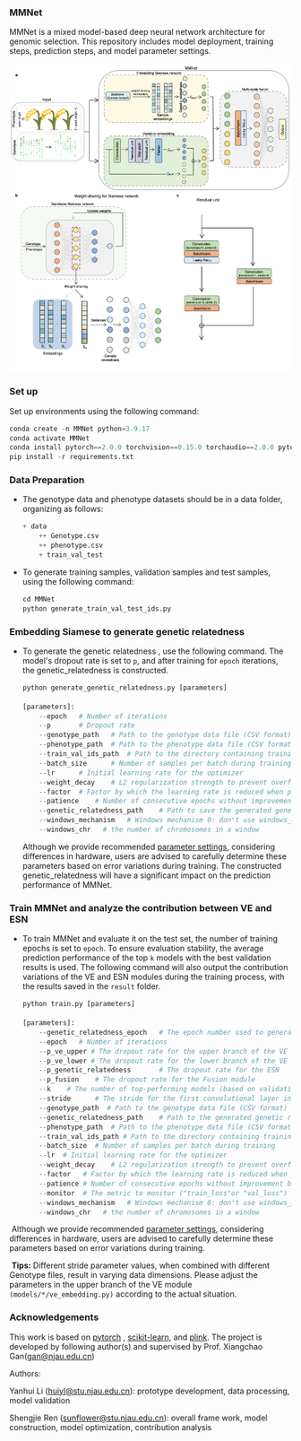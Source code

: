 ### MMNet

MMNet is a mixed model-based deep neural network architecture for genomic selection. This repository includes model deployment, training steps, prediction steps, and model parameter settings.

![](save/model.png)



### Set up

Set up environments using the following command:

```python
conda create -n MMNet python=3.9.17
conda activate MMNet
conda install pytorch==2.0.0 torchvision==0.15.0 torchaudio==2.0.0 pytorch-cuda=11.8 -c pytorch -c nvidia
pip install -r requirements.txt 
```

### Data Preparation

- The genotype data and phenotype datasets should be in a data folder, organizing as follows:

  ```python
  + data
      ++ Genotype.csv
      ++ phenotype.csv
      + train_val_test
  ```

- To generate training samples, validation samples and test samples, using the following command:

  ```python
  cd MMNet
  python generate_train_val_test_ids.py
  ```

### Embedding Siamese to generate genetic relatedness

- To generate the genetic relatedness , use the following command. The model's dropout rate is set to `p`, and after training for `epoch` iterations, the genetic_relatedness is constructed.

  ```python
  python generate_genetic_relatedness.py [parameters]
  
  [parameters]:
      --epoch   # Number of iterations
      --p       # Dropout rate
      --genotype_path   # Path to the genotype data file (CSV format)
      --phenotype_path  # Path to the phenotype data file (CSV format)
      --train_val_ids_path  # Path to the directory containing training, validation, and test set indices
      --batch_size      # Number of samples per batch during training
      --lr      # Initial learning rate for the optimizer
      --weight_decay    # L2 regularization strength to prevent overfitting
      --factor  # Factor by which the learning rate is reduced when performance plateaus
      --patience    # Number of consecutive epochs without improvement before reducing the learning rate
      --genetic_relatedness_path    # Path to save the generated genetic relatedness
      --windows_mechanism   # Windows mechanism 0: don't use windows_mechanism, 1: windows_mechanism by chromosome
      --windows_chr   # the number of chromosomes in a window
  ```
  
  Although we provide recommended [parameter settings](save/parameter_to_generate_genetic_relatedness.md), considering differences in hardware, users are advised to carefully determine these parameters based on error variations during training. The constructed genetic_relatedness will have a significant impact on the prediction performance of MMNet.


### Train MMNet and analyze the contribution between VE and ESN

- To train MMNet and evaluate it on the test set, the number of training epochs is set to `epoch`. To ensure evaluation stability, the average prediction performance of the top `k` models with the best validation results is used. The following command will also output the contribution variations of the VE and ESN modules during the training process, with the results saved in the `result` folder.

  ```python
  python train.py [parameters]
  
  [parameters]:
      --genetic_relatedness_epoch   # The epoch number used to generate and save the genetic relatedness
      --epoch	# Number of iterations
      --p_ve_upper # The dropout rate for the upper branch of the VE
      --p_ve_lower # The dropout rate for the lower branch of the VE 
      --p_genetic_relatedness       # The dropout rate for the ESN 
      --p_fusion    # The dropout rate for the Fusion module
      --k 	 # The number of top-performing models (based on validation performance) to average for evaluation
      --stride      # The stride for the first convolutional layer in the upper branch of the VE
      --genotype_path  # Path to the genotype data file (CSV format)
      --genetic_relatedness_path    # Path to the generated genetic relatedness
      --phenotype_path  # Path to the phenotype data file (CSV format)
      --train_val_ids_path # Path to the directory containing training, validation, and test set indices
      --batch_size  # Number of samples per batch during training
      --lr  # Initial learning rate for the optimizer
      --weight_decay    # L2 regularization strength to prevent overfitting
      --factor   # Factor by which the learning rate is reduced when performance plateaus
      --patience # Number of consecutive epochs without improvement before reducing the learning rate
      --monitor  # The metric to monitor ("train_loss"or "val_loss")
      --windows_mechanism   # Windows mechanism 0: don't use windows_mechanism, 1: windows_mechanism by chromosome
      --windows_chr   # the number of chromosomes in a window
  ```

​	Although we provide recommended [parameter settings](save/parameter_to_train_MMNet.md), considering differences in hardware, users are advised to carefully determine these parameters based on error variations during training. 

​	**Tips:** Different stride parameter values, when combined with different Genotype files, result in varying data dimensions. Please adjust the parameters in the upper branch of the VE module `(models/*/ve_embedding.py)` according to the actual situation.

### Acknowledgements

This work is based on [pytorch](https://pytorch.org/) ,  [scikit-learn](https://scikit-learn.org/),  and [plink](https://www.cog-genomics.org/plink/). The project is developed by following author(s) and supervised by Prof. Xiangchao Gan(gan@njau.edu.cn)

Authors:

Yanhui Li  (huiyl@stu.njau.edu.cn): prototype development, data processing, model validation 

Shengjie Ren (sunflower@stu.njau.edu.cn): overall frame work, model construction, model optimization,  contribution analysis

